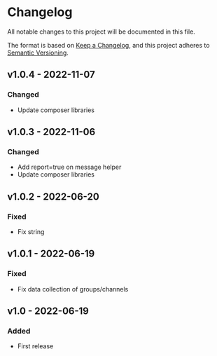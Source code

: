 # Changelog

All notable changes to this project will be documented in this file.

The format is based on [Keep a Changelog](https://keepachangelog.com/en/1.0.0/), and this project adheres
to [Semantic Versioning](https://semver.org/spec/v2.0.0.html).

## v1.0.4 - 2022-11-07

### Changed
- Update composer libraries


## v1.0.3 - 2022-11-06

### Changed
- Add report=true on message helper
- Update composer libraries


## v1.0.2 - 2022-06-20

### Fixed
- Fix string


## v1.0.1 - 2022-06-19

### Fixed
- Fix data collection of groups/channels


## v1.0 - 2022-06-19

### Added
- First release
